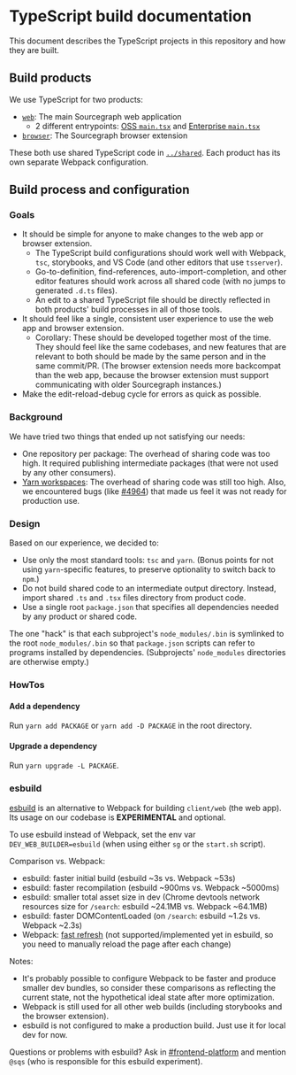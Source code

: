 # TypeScript build documentation

This document describes the TypeScript projects in this repository and how they are built.

## Build products

We use TypeScript for two products:

- [`web`](https://sourcegraph.com/github.com/sourcegraph/sourcegraph/-/tree/web): The main Sourcegraph web application
  - 2 different entrypoints: [OSS `main.tsx`](https://sourcegraph.com/github.com/sourcegraph/sourcegraph/-/tree/web/src/main.tsx) and [Enterprise `main.tsx`](https://sourcegraph.com/github.com/sourcegraph/sourcegraph/-/tree/web/src/enterprise/main.tsx)
- [`browser`](https://sourcegraph.com/github.com/sourcegraph/sourcegraph/-/tree/client/brower): The Sourcegraph browser extension

These both use shared TypeScript code in [`../shared`](https://sourcegraph.com/github.com/sourcegraph/sourcegraph/-/tree/shared). Each product has its own separate Webpack configuration.

## Build process and configuration

### Goals

- It should be simple for anyone to make changes to the web app or browser extension.
  - The TypeScript build configurations should work well with Webpack, `tsc`, storybooks, and VS Code (and other editors that use `tsserver`).
  - Go-to-definition, find-references, auto-import-completion, and other editor features should work across all shared code (with no jumps to generated `.d.ts` files).
  - An edit to a shared TypeScript file should be directly reflected in both products' build processes in all of those tools.
- It should feel like a single, consistent user experience to use the web app and browser extension.
  - Corollary: These should be developed together most of the time. They should feel like the same codebases, and new features that are relevant to both should be made by the same person and in the same commit/PR. (The browser extension needs more backcompat than the web app, because the browser extension must support communicating with older Sourcegraph instances.)
- Make the edit-reload-debug cycle for errors as quick as possible.

### Background

We have tried two things that ended up not satisfying our needs:

- One repository per package: The overhead of sharing code was too high. It required publishing intermediate packages (that were not used by any other consumers).
- [Yarn workspaces](https://yarnpkg.com/lang/en/docs/workspaces/): The overhead of sharing code was still too high. Also, we encountered bugs (like [#4964](https://github.com/yarnpkg/yarn/issues/4964)) that made us feel it was not ready for production use.

### Design

Based on our experience, we decided to:

- Use only the most standard tools: `tsc` and `yarn`. (Bonus points for not using `yarn`-specific features, to preserve optionality to switch back to `npm`.)
- Do not build shared code to an intermediate output directory. Instead, import shared `.ts` and `.tsx` files directory from product code.
- Use a single root `package.json` that specifies all dependencies needed by any product or shared code.

The one "hack" is that each subproject's `node_modules/.bin` is symlinked to the root `node_modules/.bin` so that `package.json` scripts can refer to programs installed by dependencies. (Subprojects' `node_modules` directories are otherwise empty.)

### HowTos

#### Add a dependency

Run `yarn add PACKAGE` or `yarn add -D PACKAGE` in the root directory.

#### Upgrade a dependency

Run `yarn upgrade -L PACKAGE`.

### esbuild

[esbuild](https://esbuild.github.io/) is an alternative to Webpack for building `client/web` (the web app). Its usage on our codebase is **EXPERIMENTAL** and optional.

To use esbuild instead of Webpack, set the env var `DEV_WEB_BUILDER=esbuild` (when using either `sg` or the `start.sh` script).

Comparison vs. Webpack:

- esbuild: faster initial build (esbuild ~3s vs. Webpack ~53s)
- esbuild: faster recompilation (esbuild ~900ms vs. Webpack ~5000ms)
- esbuild: smaller total asset size in dev (Chrome devtools network resources size for `/search`: esbuild ~24.1MB vs. Webpack ~64.1MB)
- esbuild: faster DOMContentLoaded (on `/search`: esbuild ~1.2s vs. Webpack ~2.3s)
- Webpack: [fast refresh](https://www.npmjs.com/package/react-refresh) (not supported/implemented yet in esbuild, so you need to manually reload the page after each change)

Notes:

- It's probably possible to configure Webpack to be faster and produce smaller dev bundles, so consider these comparisons as reflecting the current state, not the hypothetical ideal state after more optimization.
- Webpack is still used for all other web builds (including storybooks and the browser extension).
- esbuild is not configured to make a production build. Just use it for local dev for now.

Questions or problems with esbuild? Ask in [#frontend-platform](https://app.slack.com/client/T02FSM7DL/C01LTKUHRL3) and mention `@sqs` (who is responsible for this esbuild experiment).
